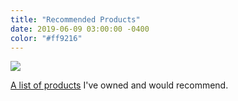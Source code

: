```yaml
---
title: "Recommended Products"
date: 2019-06-09 03:00:00 -0400
color: "#ff9216"
---
```


![](https://files.elliott.computer/images/recommended-products.png)

[A list of products](https://files.elliott.computer/sites/recommended-products/) I've owned and would recommend.

<!-- ![](https://files.elliott.computer/images/felt-laptop-case.jpg)

**Laptop case**<br />
MacBook Pro 13" felt sleeve

[Ebay](https://rover.ebay.com/rover/1/710-53481-19255-0/1?icep_id=114&ipn=icep&toolid=20004&campid=5338547922&mpre=https%3A%2F%2Fwww.ebay.co.uk%2Fitm%2F272120004984)

<br /><br />


![](https://files.elliott.computer/images/bose-headphones.jpg)

**Headphones**<br />
Bose QuietComfort 35 II

[Amazon](https://amzn.to/31kgeJg)

<br /><br />


![](https://files.elliott.computer/images/safety-glasses.jpg)

**Sunglasses / Safety glasses**<br />
Rugged Blue Diablo Safety Glasses (Blue Mirror 3 Pair)

[Amazon](https://amzn.to/2X4RFRr)

<br /><br />

![](https://files.elliott.computer/images/mouse.jpg)

**Mouse**<br />
Razer DeathAdder Elite Gaming Mouse

[Amazon](https://amzn.to/2KCo5Md)

<br /><br />

![](https://files.elliott.computer/images/thermos.jpg)

**Thermos**<br />
Zojirushi Stainless Vacuum Mug, 10 oz/0.30 L, Lime Yellow

[Amazon](https://amzn.to/2XG8E9K)

<br /><br />

![](https://files.elliott.computer/images/happy-hacker-keyboard.jpg)

**Keyboard**<br />
Happy Hacking Keyboard Professional2 (Black No Keytop Print/blank)

[Amazon](https://amzn.to/2WzU86W)

<br /><br /> -->



<!-- **Vacuum**
Makita XLC02RB1W 18V Compact Lithium-Ion Cordless Vacuum Kit with 2.0 Amp Battery
https://amzn.to/2K4LvdN

<br /><br />

**Bike light**
Serfas Raider USB Rechargeable Headlight, Black, One Size
https://amzn.to/2WvrZxy

<br /><br />

**Yoga Mat**
Textured Non Slip Yoga Mat,72"x 26" Thickness 1/4"
https://amzn.to/2Mx8RKX

<br /><br />

**Ethernet Switch**
CISCO SYSTEMS 5-Port Ethernet Switch
https://amzn.to/2WyMmda

<br /><br />

**Earth Ball**
"Huge Inflatable Globe, 1 Meter in Diameter, Earthball"
https://amzn.to/2F0j38N

<br /><br />

**Futon**
EMOOR Japanese Traditional Futon Mattress Classe (39 x 83 x 3 in.) with Mattress Cover (Gray), Twin-Long Size. Made in Japan
https://amzn.to/2EZsh5k -->

